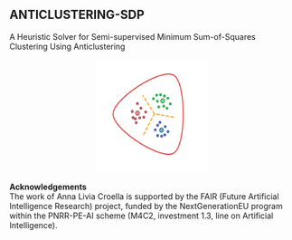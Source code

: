 ﻿## ANTICLUSTERING-SDP </br>
A Heuristic Solver for Semi-supervised Minimum Sum-of-Squares Clustering Using Anticlustering

<p align="center">
  <img src="https://github.com/antoniosudoso/pc-sos-sdp/blob/main/logo.svg" width="200" height="200" />
</p>


**﻿Acknowledgements** </br>
The work of Anna Livia Croella is supported by the FAIR (Future Artificial Intelligence Research) project, funded by the NextGenerationEU program within the PNRR-PE-AI scheme (M4C2, investment 1.3, line on Artificial Intelligence).
